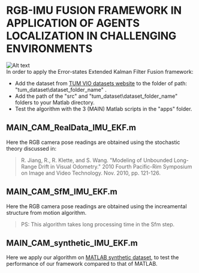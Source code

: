 # RGB-IMU FUSION FRAMEWORK IN APPLICATION OF AGENTS LOCALIZATION IN CHALLENGING ENVIRONMENTS
![Alt text](./cover.png?raw=true "Body & Inertial Frames") \
In order to apply the Error-states Extended Kalman Filter Fusion framework: 
- Add the dataset from [TUM VIO datasets website](https://vision.in.tum.de/data/datasets/visual-inertial-dataset) to the folder of path: "tum_dataset\dataset_folder_name" .
- Add the path of the "src" and "tum_dataset\dataset_folder_name" folders to your Matlab directory.
- Test the algorithm with the 3 (MAIN) Matlab scripts in the "apps" folder.
## MAIN_CAM_RealData_IMU_EKF.m
Here the RGB camera pose readings are obtained using the stochastic theory discussed in: 
> R. Jiang, R., R. Klette, and S. Wang. "Modeling of Unbounded Long-Range Drift in Visual Odometry." 2010 Fourth Pacific-Rim Symposium on Image and Video Technology. Nov. 2010, pp. 121-126.
## MAIN_CAM_SfM_IMU_EKF.m
Here the RGB camera pose readings are obtained using the increamental structure from motion algorithm.
> PS: This algorithm takes long processing time in the Sfm step.
## MAIN_CAM_synthetic_IMU_EKF.m
Here we apply our algorithm on [MATLAB synthetic dataset](https://fr.mathworks.com/help/driving/ug/visual-inertial-odometry-using-synthetic-data.html), to test the performance of our framework compared to that of MATLAB.
